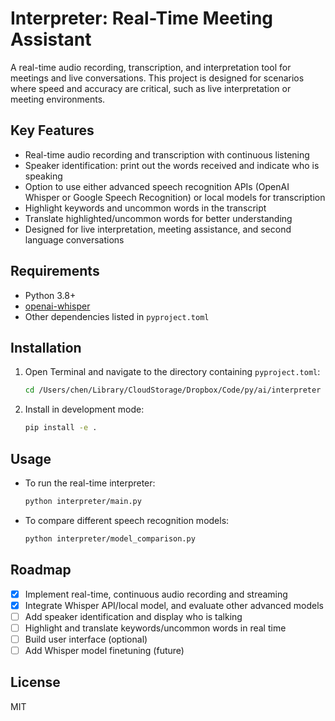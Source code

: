 # Interpreter: Real-Time Meeting Assistant

A real-time audio recording, transcription, and interpretation tool for meetings and live conversations. This project is designed for scenarios where speed and accuracy are critical, such as live interpretation or meeting environments.

## Key Features
- Real-time audio recording and transcription with continuous listening
- Speaker identification: print out the words received and indicate who is speaking
- Option to use either advanced speech recognition APIs (OpenAI Whisper or Google Speech Recognition) or local models for transcription
- Highlight keywords and uncommon words in the transcript
- Translate highlighted/uncommon words for better understanding
- Designed for live interpretation, meeting assistance, and second language conversations

## Requirements
- Python 3.8+
- [openai-whisper](https://github.com/openai/whisper)
- Other dependencies listed in `pyproject.toml`

## Installation
1. Open Terminal and navigate to the directory containing `pyproject.toml`:
   ```sh
   cd /Users/chen/Library/CloudStorage/Dropbox/Code/py/ai/interpreter
   ```
2. Install in development mode:
   ```sh
   pip install -e .
   ```

## Usage
- To run the real-time interpreter:
  ```sh
  python interpreter/main.py
  ```
- To compare different speech recognition models:
  ```sh
  python interpreter/model_comparison.py
  ```

## Roadmap
- [x] Implement real-time, continuous audio recording and streaming
- [x] Integrate Whisper API/local model, and evaluate other advanced models
- [ ] Add speaker identification and display who is talking
- [ ] Highlight and translate keywords/uncommon words in real time
- [ ] Build user interface (optional)
- [ ] Add Whisper model finetuning (future)

## License
MIT